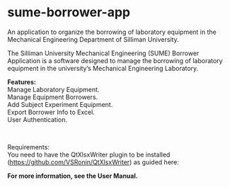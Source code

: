 # sume-borrower-app
An application to organize the borrowing of laboratory equipment in the Mechanical Engineering Department of Silliman University.

The Silliman University Mechanical Engineering (SUME) Borrower Application is a software designed to manage the borrowing of laboratory equipment in the university’s Mechanical Engineering Laboratory.


<strong>Features:</strong><br/>
Manage Laboratory Equipment.<br/>
Manage Equipment Borrowers.<br/>
Add Subject Experiment Equipment.<br/>
Export Borrower Info to Excel.<br/>
User Authentication.<br/>

<br/>

Requirements:<br/>
You need to have the QtXlsxWriter plugin to be installed (https://github.com/VSRonin/QtXlsxWriter) as guided here:

<strong>For more information, see the User Manual.</strong>
